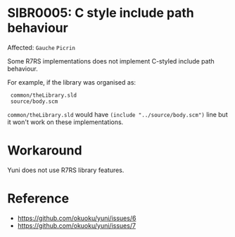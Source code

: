 SIBR0005: C style include path behaviour
========================================

Affected: `Gauche` `Picrin`

Some R7RS implementations does not implement C-styled include path behaviour.

For example, if the library was organised as:

```
 common/theLibrary.sld
 source/body.scm
```

`common/theLibrary.sld` would have `(include "../source/body.scm")` line but it won't work on these implementations.

Workaround
==========

Yuni does not use R7RS library features.

Reference
=========

* https://github.com/okuoku/yuni/issues/6
* https://github.com/okuoku/yuni/issues/7
